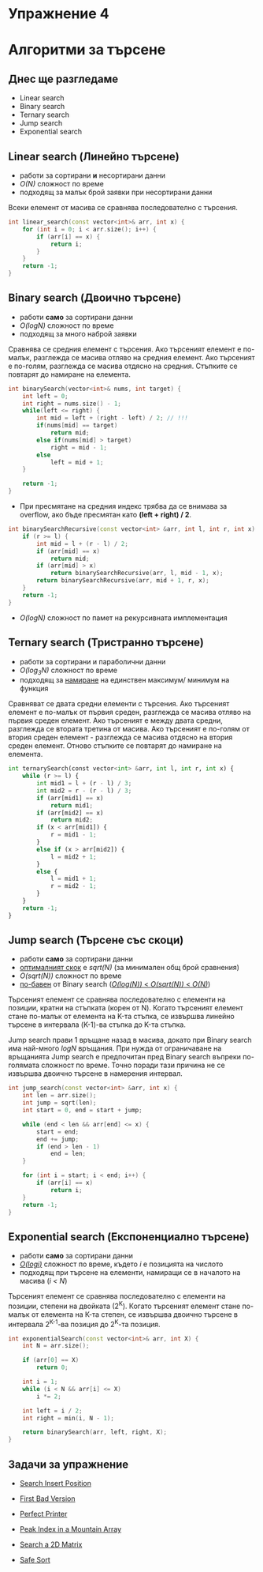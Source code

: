 # Упражнение 4

# Алгоритми за търсене

## Днес ще разгледаме

- Linear search
- Binary search
- Ternary search
- Jump search
- Exponential search


## Linear search (Линейно търсене)

- работи за сортирани **и** несортирани данни
- *O(N)* сложност по време
- подходящ за малък брой заявки при несортирани данни

Всеки елемент от масива се сравнява последователно с търсения.

```c++
int linear_search(const vector<int>& arr, int x) {
    for (int i = 0; i < arr.size(); i++) {
        if (arr[i] == x) {
            return i;
        }
    }
    return -1;
}
```

## Binary search (Двоично търсене)

- работи **само** за сортирани данни
- *O(logN)* сложност по време
- подходящ за много наброй заявки

Сравнява се средния елемент с търсения. Ако търсеният елемент е по-малък, разглежда се масива отляво на средния елемент. Ако търсеният е по-голям, разглежда се масива отдясно на средния. Стъпките се повтарят до намиране на елемента.

```c++
int binarySearch(vector<int>& nums, int target) {
    int left = 0;
    int right = nums.size() - 1;
    while(left <= right) {
        int mid = left + (right - left) / 2; // !!!
        if(nums[mid] == target)
            return mid;
        else if(nums[mid] > target)
            right = mid - 1;
        else
            left = mid + 1;
    }

    return -1;
}
```

- При пресмятане на средния индекс трябва да се внимава за overflow, ако бъде пресмятан като **(left + right) / 2**.

```c++
int binarySearchRecursive(const vector<int> &arr, int l, int r, int x) {
    if (r >= l) {
        int mid = l + (r - l) / 2;
        if (arr[mid] == x)
            return mid;
        if (arr[mid] > x)
            return binarySearchRecursive(arr, l, mid - 1, x);
        return binarySearchRecursive(arr, mid + 1, r, x);
    }
    return -1;
}
```
- *O(logN)* сложност по памет на рекурсивната имплементация


## Ternary search (Тристранно търсене)

- работи за сортирани и параболични данни
- *O(log<sub>3</sub>N)* сложност по време
- подходящ за [намиране](https://cp-algorithms.com/num_methods/ternary_search.html) на единствен максимум/ минимум на функция

Сравняват се двата средни елементи с търсения. Ако търсеният елемент е по-малък от първия среден, разглежда се масива отляво на първия среден елемент. Ако търсеният е между двата средни, разглежда се втората третина от масива. Ако търсеният е по-голям от втория среден елемент - разглежда се масива отдясно на втория среден елемент. Отново стъпките се повтарят до намиране на елемента.

```python
int ternarySearch(const vector<int> &arr, int l, int r, int x) {
    while (r >= l) {
        int mid1 = l + (r - l) / 3;
        int mid2 = r - (r - l) / 3;
        if (arr[mid1] == x)
            return mid1;
        if (arr[mid2] == x)
            return mid2;
        if (x < arr[mid1]) {
            r = mid1 - 1;
        }
        else if (x > arr[mid2]) {
            l = mid2 + 1;
        }
        else {
            l = mid1 + 1;
            r = mid2 - 1;
        }
    }
    return -1;
}
```

## Jump search (Търсене със скоци)

- работи **само** за сортирани данни
- [оптималният скок](https://www.wolframalpha.com/input?i=Argmin+of+f%28x%29+%3D+n%2Fx+%2B+x%2C+x+%3E+0%2C+n+%3E+0+for+x) е *sqrt(N)* (за минимален общ брой сравнения)
- *O(sqrt(N))* сложност по време
- [по-бавен](https://www.symbolab.com/solver/limit-calculator/%5Clim_%7Bx%5Cto%5Cinfty%7D%5Cleft(%5Cfrac%7Blnx%7D%7B%5Csqrt%7Bx%7D%7D%5Cright)?or=input) от Binary search ([*O(log(N))* < *O(sqrt(N))* < *O(N)*](https://www.wolframalpha.com/input?i=plot+log%28n%29%2C+sqrt%28n%29+from+1+to+1000))

Търсеният елемент се сравнява последователно с елементи на позиции, кратни на стъпката (корен от N). Когато търсеният елемент стане по-малък от елемента на K-та стъпка, се извършва линейно търсене в интервала (K-1)-ва стъпка до K-та стъпка.

Jump search прави 1 връщане назад в масива, докато при Binary search има най-много *logN* връщания. При нужда от ограничаване на връщанията Jump search е предпочитан пред Binary search въпреки по-голямата сложност по време. Точно поради тази причина не се извършва двоично търсене в намерения интервал.

```c++
int jump_search(const vector<int> &arr, int x) {
    int len = arr.size();
    int jump = sqrt(len);
    int start = 0, end = start + jump;

    while (end < len && arr[end] <= x) {
        start = end;
        end += jump;
        if (end > len - 1)
            end = len;
    }

    for (int i = start; i < end; i++) {
        if (arr[i] == x)
            return i;
    }
    return -1;
}
```

## Exponential search (Експоненциално търсене)

- работи **само** за сортирани данни
- [*O(logi)*](https://en.wikipedia.org/wiki/Exponential_search#Performance) сложност по време, където *i* е позицията на числото
- подходящ при търсене на елементи, намиращи се в началото на масива (*i < N*)

Търсеният елемент се сравнява последователно с елементи на позиции, степени на двойката (2<sup>K</sup>). Когато търсеният елемент стане по-малък от елемента на К-та степен, се извършва двоично търсене в интервала 2<sup>K-1</sup>-ва позиция до 2<sup>K</sup>-та позиция.

```c++
int exponentialSearch(const vector<int>& arr, int X) {
    int N = arr.size();

    if (arr[0] == X)
        return 0;

    int i = 1;
    while (i < N && arr[i] <= X)
        i *= 2;

    int left = i / 2;
    int right = min(i, N - 1);

    return binarySearch(arr, left, right, X);
}
```

## Задачи за упражнение

- [Search Insert Position](https://leetcode.com/problems/search-insert-position)
- [First Bad Version](https://leetcode.com/problems/first-bad-version)
- [Perfect Printer](https://www.hackerrank.com/contests/sda-homework-3/challenges/challenge-2674/problem)
- [Peak Index in a Mountain Array](https://leetcode.com/problems/peak-index-in-a-mountain-array)
- [Search a 2D Matrix](https://leetcode.com/problems/search-a-2d-matrix)

- [Safe Sort](https://www.hackerrank.com/contests/si-practice-2/challenges/task-1-1-1)
